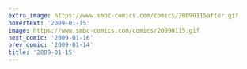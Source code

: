 ```yaml
---
extra_image: https://www.smbc-comics.com/comics/20090115after.gif
hovertext: '2009-01-15'
image: https://www.smbc-comics.com/comics/20090115.gif
next_comic: '2009-01-16'
prev_comic: '2009-01-14'
title: '2009-01-15'
---
```


